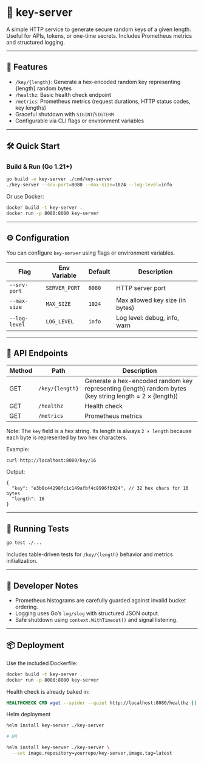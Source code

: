 # 🔐 key-server

A simple HTTP service to generate secure random keys of a given length. Useful for APIs, tokens, or one-time secrets. Includes Prometheus metrics and structured logging.

---

## 🚀 Features

- `/key/{length}`: Generate a hex-encoded random key representing {length} random bytes
- `/healthz`: Basic health check endpoint
- `/metrics`: Prometheus metrics (request durations, HTTP status codes, key lengths)
- Graceful shutdown with `SIGINT`/`SIGTERM`
- Configurable via CLI flags or environment variables

---

## 🛠️ Quick Start

### Build & Run (Go 1.21+)
```bash
go build -o key-server ./cmd/key-server
./key-server --srv-port=8080 --max-size=1024 --log-level=info
````

Or use Docker:

```bash
docker build -t key-server .
docker run -p 8080:8080 key-server
```

---

## ⚙️ Configuration

You can configure `key-server` using flags or environment variables.

| Flag          | Env Variable  | Default | Description                     |
| ------------- | ------------- | ------- | ------------------------------- |
| `--srv-port`  | `SERVER_PORT` | `8080`  | HTTP server port                |
| `--max-size`  | `MAX_SIZE`    | `1024`  | Max allowed key size (in bytes) |
| `--log-level` | `LOG_LEVEL`   | `info`  | Log level: debug, info, warn    |

---

## 📡 API Endpoints

| Method | Path            | Description                        |
| ------ | --------------- | ---------------------------------- |
| GET    | `/key/{length}` | Generate a hex-encoded random key representing {length} random bytes (key string length = 2 × {length})  |
| GET    | `/healthz`      | Health check                       |
| GET    | `/metrics`      | Prometheus metrics                 |

Note: The `key` field is a hex string. Its length is always `2 × length` because each byte is represented by two hex characters.

Example:

```bash
curl http://localhost:8080/key/16
```

Output:

```
{
  "key": "e3b0c44298fc1c149afbf4c8996fb924", // 32 hex chars for 16 bytes
  "length": 16
}
```

---

## 🧪 Running Tests

```bash
go test ./...
```

Includes table-driven tests for `/key/{length}` behavior and metrics initialization.

---

## 🧰 Developer Notes

* Prometheus histograms are carefully guarded against invalid bucket ordering.
* Logging uses Go’s `log/slog` with structured JSON output.
* Safe shutdown using `context.WithTimeout()` and signal listening.

---

## 📦 Deployment

Use the included Dockerfile:

```bash
docker build -t key-server .
docker run -p 8080:8080 key-server
```

Health check is already baked in:

```dockerfile
HEALTHCHECK CMD wget --spider --quiet http://localhost:8080/healthz || exit 1
```

Helm deployment

```bash
helm install key-server ./key-server

# OR

helm install key-server ./key-server \
  --set image.repository=yourrepo/key-server,image.tag=latest
```

